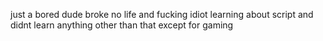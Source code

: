 just a bored dude broke no life and fucking idiot learning about script and didnt learn anything other than that except for gaming
